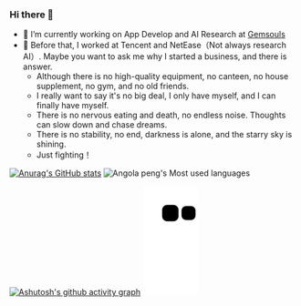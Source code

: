 ### Hi there 👋

- 🔭 I’m currently working on App Develop and AI Research at [Gemsouls](https://www.mygemsouls.com/)
- 🦄 Before that, I worked at Tencent and NetEase（Not always research AI）. Maybe you want to ask me why I started a business, and there is answer. 
  - Although there is no high-quality equipment, no canteen, no house supplement, no gym, and no old friends. 
  - I really want to say it's no big deal, I only have myself, and I can finally have myself. 
  - There is no nervous eating and death, no endless noise. Thoughts can slow down and chase dreams. 
  - There is no stability, no end, darkness is alone, and the starry sky is shining.
  - Just fighting！

[![Anurag's GitHub stats](https://github-readme-stats.vercel.app/api?username=aboutmydreams)](https://github.com/anuraghazra/github-readme-stats)
![Angola peng's Most used languages](https://github-readme-stats.vercel.app/api/top-langs/?username=aboutmydreams&layout=compact&hide_border=true&langs_count=10)


[![Ashutosh's github activity graph](https://activity-graph.herokuapp.com/graph?username=aboutmydreams&bg_color=fffff0&color=708090&line=24292e&point=24292e&area=true&hide_border=true)](https://github.com/ashutosh00710/github-readme-activity-graph)
![](https://raw.githubusercontent.com/aboutmydreams/aboutmydreams/output/github-contribution-grid-snake.svg) 
